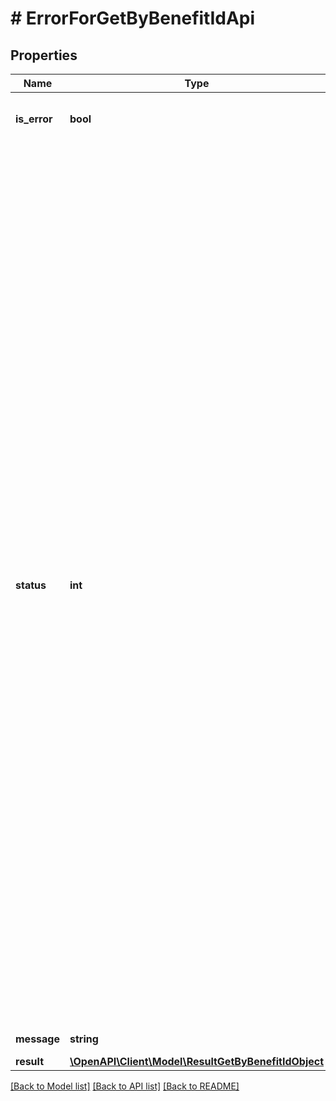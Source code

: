 # # ErrorForGetByBenefitIdApi

## Properties

Name | Type | Description | Notes
------------ | ------------- | ------------- | -------------
**is_error** | **bool** | isError false means Success And isError true means Error | [optional]
**status** | **int** | Error Code &#x3D; 0 means &#39;The requested processed successfully.&#39;&lt;br /&gt;Error Code &#x3D; 5 means &#39;API key does not exists.&#39; &lt;br /&gt;Error Code &#x3D; 2 means &#39;Invalid API Key&#39;&lt;br /&gt;Error Code &#x3D; 4 means &#39;Action cannot be empty&#39;&lt;br /&gt;Error Code &#x3D; 4 means &#39;Invalid Action&#39;&lt;br/&gt;&lt;br /&gt;Error Code &#x3D; 5 means &#39;EmployeeId cannot be empty.&#39; &lt;br /&gt;Error Code &#x3D; 5 means &#39;EmployeeId contains more than 15 characters.&#39; &lt;br /&gt;Error Code &#x3D; 5 means &#39;EmployeeId contains invalid data.&#39; &lt;br /&gt;Error Code &#x3D; 5 means &#39;EmployeeId does not exists.&#39; &lt;br /&gt;Error Code &#x3D; 5 means &#39;EmployeeId is missing.&#39; &lt;br/&gt;&lt;br /&gt; Error Code &#x3D; 5 means &#39;BenefitId is invalid.&#39;&lt;br /&gt;Error Code &#x3D; 5 means &#39;BenefitId cannot be empty.&#39;&lt;br /&gt;Error Code &#x3D; 5 means &#39;Benefit Id is missing.&#39;&lt;br /&gt;Error Code &#x3D; 5 means &#39;No json data found.&#39;&lt;br /&gt;Error Code &#x3D; 7 means &#39;No json data found.&#39;&lt;br /&gt;Error Code &#x3D; 8 means &#39;Either empty or no Form Data.&#39;&lt;br /&gt;Error Code &#x3D; 9 means &#39;Invalid json data.&#39;&lt;br /&gt;Error Code &#x3D; 10 means &#39;No detail has been found.&#39;&lt;br/&gt; | [optional]
**message** | **string** | Message As Per the Error code | [optional]
**result** | [**\OpenAPI\Client\Model\ResultGetByBenefitIdObject**](ResultGetByBenefitIdObject.md) | Result value | [optional]

[[Back to Model list]](../../README.md#models) [[Back to API list]](../../README.md#endpoints) [[Back to README]](../../README.md)
